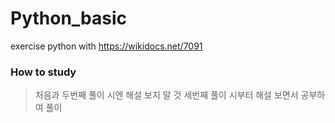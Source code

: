 # Python_basic
exercise python with https://wikidocs.net/7091

### How to study
> 처음과 두번째 풀이 시엔 해설 보지 말 것 
> 세번째 풀이 시부터 해설 보면서 공부하여 풀이
